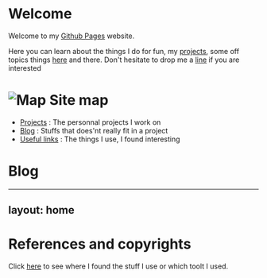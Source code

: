 # Welcome
Welcome to my [Github Pages](https://pages.github.com) website.

Here you can learn about the things I do for fun, my [projects](./projects.md), some off topics things [here](./blog/) and there.
Don't hesitate to drop me a [line](mailto:bcalpages@gmail.com) if you are interested

# ![Map](https://bcallebaut.github.io/map-1272165_640.png) Site map
 - [Projects](./projects.md) : The personnal projects I work on
 - [Blog](./blog/) : Stuffs that does'nt really fit in a project
 - [Useful links](./misc/) : The things I use, I found interesting

# Blog
---
layout: home
---

# References and copyrights
   Click [here](./references.md) to see where I found the stuff I use or which toolt I used.

